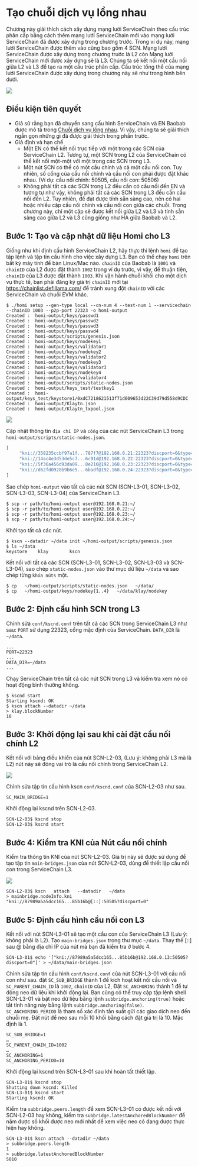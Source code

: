 # Tạo chuỗi dịch vụ lồng nhau

Chương này giải thích cách xây dựng mạng lưới ServiceChain theo cấu trúc phân cấp bằng cách thêm mạng lưới ServiceChain mới vào mạng lưới ServiceChain đã được xây dựng trong chương trước. Trong ví dụ này, mạng lưới ServiceChain được thêm vào cũng bao gồm 4 SCN. Mạng lưới ServiceChain được xây dựng trong chương trước là L2 còn Mạng lưới ServiceChain mới được xây dựng sẽ là L3. Chúng ta sẽ kết nối một cầu nối giữa L2 và L3 để tạo ra một cấu trúc phân cấp. Cấu trúc tổng thể của mạng lưới ServiceChain được xây dựng trong chương này sẽ như trong hình bên dưới.

![](/img/nodes/sc-nestedsc-arch.png)


## Điều kiện tiên quyết <a id="prerequisites"></a>
 - Giả sử rằng bạn đã chuyển sang cấu hình ServiceChain và EN Baobab được mô tả trong [Chuỗi dịch vụ lồng nhau](nested-sc.md). Vì vậy, chúng ta sẽ giải thích ngắn gọn những gì đã được giải thích trong phần trước.
 - Giả định và hạn chế
   - Một EN có thể kết nối trực tiếp với một trong các SCN của ServiceChain L2. Tương tự, một SCN trong L2 của ServiceChain có thể kết nối một-một với một trong các SCN trong L3.
   - Một nút SCN có thể có một cầu chính và cả một cầu nối con. Tuy nhiên, số cổng của cầu nối chính và cầu nối con phải được đặt khác nhau. (Ví dụ: cầu nối chính: 50505, cầu nối con: 50506)
   - Không phải tất cả các SCN trong L2 đều cần có cầu nối đến EN và tương tự như vậy, không phải tất cả các SCN trong L3 đều cần cầu nối đến L2. Tuy nhiên, để đạt được tính sẵn sàng cao, nên có hai hoặc nhiều cặp cầu nối chính và cầu nối con giữa các chuỗi. Trong chương này, chỉ một cặp sẽ được kết nối giữa L2 và L3 và tính sẵn sàng cao giữa L2 và L3 cũng giống như HA giữa Baobab và L2.

## Bước 1: Tạo và cập nhật dữ liệu Homi cho L3 <a id="step-1-create-and-update-homi"></a>
Giống như khi định cấu hình ServiceChain L2, hãy thực thi lệnh `homi` để tạo tập lệnh và tập tin cấu hình cho việc xây dựng L3. Bạn có thể chạy `homi` trên bất kỳ máy tính để bàn Linux/Mac nào. `chainID` của Baobab là `1001` và `chainID` của L2 được đặt thành `1002` trong ví dụ trước, vì vậy, để thuận tiện, `chainID` của L3 được đặt thành `1003`. Khi vận hành chuỗi khối cho một dịch vụ thực tế, bạn phải đăng ký giá trị `chainID` mới tại https://chainlist.defillama.com/ để tránh xung đột `chainID` với các ServiceChain và chuỗi EVM khác.


```console
$ ./homi setup --gen-type local --cn-num 4 --test-num 1 --servicechain --chainID 1003 --p2p-port 22323 -o homi-output
Created :  homi-output/keys/passwd1
Created :  homi-output/keys/passwd2
Created :  homi-output/keys/passwd3
Created :  homi-output/keys/passwd4
Created :  homi-output/scripts/genesis.json
Created :  homi-output/keys/nodekey1
Created :  homi-output/keys/validator1
Created :  homi-output/keys/nodekey2
Created :  homi-output/keys/validator2
Created :  homi-output/keys/nodekey3
Created :  homi-output/keys/validator3
Created :  homi-output/keys/nodekey4
Created :  homi-output/keys/validator4
Created :  homi-output/scripts/static-nodes.json
Created :  homi-output/keys_test/testkey1
Created :  homi-output/keys_test/keystore1/0xdC7218621513f71d609653d22C39d79d558d9CDC
Created :  homi-output/Klaytn.json
Created :  homi-output/Klaytn_txpool.json
```

![](/img/nodes/sc-nestedsc-ip.png)

Cập nhật thông tin `địa chỉ IP` và `cổng` của các nút ServiceChain L3 trong `homi-output/scripts/static-nodes.json`.


```json
[
     "kni://358235ccbf97a1f...787f7@192.168.0.21:22323?discport=0&type=cn",
     "kni://14ac4e3d53de5c7...6c91d@192.168.0.22:22323?discport=0&type=cn",
     "kni://5f36a456d93da09...8e216@192.168.0.23:22323?discport=0&type=cn",
     "kni://d62fd0928b9b6e5...6badf@192.168.0.24:22323?discport=0&type=cn"
]
```

Sao chép `homi-output` vào tất cả các nút SCN (SCN-L3-01, SCN-L3-02, SCN-L3-03, SCN-L3-04) của ServiceChain L3.

```console
$ scp -r path/to/homi-output user@192.168.0.21:~/ 
$ scp -r path/to/homi-output user@192.168.0.22:~/ 
$ scp -r path/to/homi-output user@192.168.0.23:~/ 
$ scp -r path/to/homi-output user@192.168.0.24:~/ 
```

Khởi tạo tất cả các nút.

```console
$ kscn --datadir ~/data init ~/homi-output/scripts/genesis.json
$ ls ~/data
keystore    klay        kscn
```

Kết nối với tất cả các SCN (SCN-L3-01, SCN-L3-02, SCN-L3-03 và SCN-L3-04), sao chép `static-nodes.json` vào thư mục dữ liệu `~/data` và sao chép từng `khóa núts` một.

```console
$ cp   ~/homi-output/scripts/static-nodes.json   ~/data/
$ cp   ~/homi-output/keys/nodekey{1..4}   ~/data/klay/nodekey
```


## Bước 2: Định cấu hình SCN trong L3 <a id="step-2-scn-configuration"></a>


Chỉnh sửa `conf/kscnd.conf` trên tất cả các SCN trong ServiceChain L3 như sau: `PORT` sử dụng 22323, cổng mặc định của ServiceChain. `DATA_DIR` là `~/data`.

```
...
PORT=22323
...
DATA_DIR=~/data
...
```

Chạy ServiceChain trên tất cả các nút SCN trong L3 và kiểm tra xem nó có hoạt động bình thường không.


```console
$ kscnd start
Starting kscnd: OK
$ kscn attach --datadir ~/data
> klay.blockNumber
10
```

## Bước 3: Khởi động lại sau khi cài đặt cầu nối chính L2 <a id="step-3-restart-after-setting-L2-main-bridge"></a>

Kết nối với bảng điều khiển của nút SCN-L2-03, (Lưu ý: không phải L3 mà là L2) nút này sẽ đóng vai trò là cầu nối chính trong ServiceChain L2.

![](/img/nodes/sc-nestedsc-id.png)

Chỉnh sửa tập tin cấu hình kscn `conf/kscnd.conf` của SCN-L2-03 như sau.

```console
SC_MAIN_BRIDGE=1
```

Khởi động lại kscnd trên SCN-L2-03.

```console
SCN-L2-03$ kscnd stop
SCN-L2-03$ kscnd start
```

## Bước 4: Kiểm tra KNI của Nút cầu nối chính <a id="step-4-check-kni-of-main-bridge-node"></a>

Kiểm tra thông tin KNI của nút SCN-L2-03. Giá trị này sẽ được sử dụng để tạo tập tin `main-bridges.json` của nút SCN-L2-03, dùng để thiết lập cầu nối con trong ServiceChain L3.

![](/img/nodes/sc-nestedsc-nodeinfo.png)


```console
SCN-L2-03$ kscn   attach   --datadir   ~/data
> mainbridge.nodeInfo.kni
"kni://87989a5a5dcc165...85b16b@[::]:50505?discport=0"
```



## Bước 5: Định cấu hình cầu nối con L3 <a id="step-5-configure-l3-sub-bridge"></a>

Kết nối với nút SCN-L3-01 sẽ tạo một cầu con của ServiceChain L3 (Lưu ý: không phải là L2). Tạo `main-bridges.json` trong thư mục `~/data`. Thay thế \[::\] sau @ bằng địa chỉ IP của nút mà bạn đã kiểm tra ở bước 4.

```console
SCN-L3-01$ echo '["kni://87989a5a5dcc165...85b16b@192.168.0.13:50505?discport=0"]' > ~/data/main-bridges.json
```

Chỉnh sửa tập tin cấu hình `conf/kscnd.conf` của nút SCN-L3-01 với cầu nối con như sau. đặt `SC_SUB_BRIDGE` thành 1 để kích hoạt kết nối cầu nối và `SC_PARENT_CHAIN_ID` là `1002`, `chainID` của L2, Đặt `SC_ANCHORING` thành 1 để tự động neo dữ liệu khi khởi động lại. Bạn cũng có thể truy cập tập lệnh shell SCN-L3-01 và bật neo dữ liệu bằng lệnh `subbridge.anchoring(true)` hoặc tắt tính năng này bằng lệnh `subbridge.anchoring(false)`. `SC_ANCHORING_PERIOD` là tham số xác định tần suất gửi các giao dịch neo đến chuỗi mẹ. Đặt nút để neo sau mỗi 10 khối bằng cách đặt giá trị là 10. Mặc định là 1.

```console
SC_SUB_BRIDGE=1
…
SC_PARENT_CHAIN_ID=1002
…
SC_ANCHORING=1
SC_ANCHORING_PERIOD=10
```

Khởi động lại kscnd trên SCN-L3-01 sau khi hoàn tất thiết lập.

```console
SCN-L3-01$ kscnd stop
Shutting down kscnd: Killed
SCN-L3-01$ kscnd start
Starting kscnd: OK
```

Kiểm tra `subbridge.peers.length` để xem SCN-L3-01 có được kết nối với SCN-L2-03 hay không, kiểm tra `subbridge.latestAnchoredBlockNumber` để nắm được số khối được neo mới nhất để xem việc neo có đang được thực hiện hay không.

```console
SCN-L3-01$ kscn attach --datadir ~/data
> subbridge.peers.length
1
> subbridge.latestAnchoredBlockNumber
5010
```
